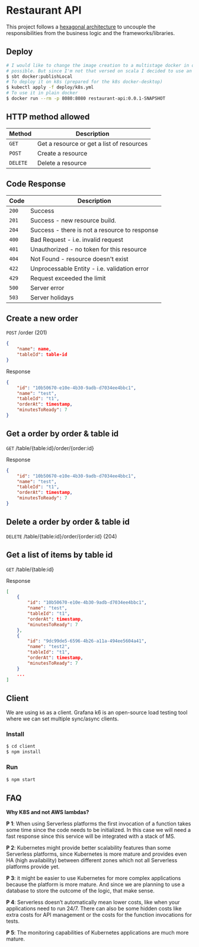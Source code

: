 # Restaurant API

This project follows a [hexagonal architecture](https://netflixtechblog.com/ready-for-changes-with-hexagonal-architecture-b315ec967749) to uncouple the responsibilities from the business logic and the frameworks/libraries.

## Deploy

```bash
# I would like to change the image creation to a multistage docker in order to reduce the image size as much as
# possible. But since I'm not that versed on scala I decided to use an automatic packager.
$ sbt docker:publishLocal
# To deploy it on k8s (prepared for the k8s docker-desktop)
$ kubectl apply -f deploy/k8s.yml
# To use it in plain docker
$ docker run --rm -p 8080:8080 restaurant-api:0.0.1-SNAPSHOT
```

## HTTP method allowed

|  Method  | Description                               |
| -------- |-------------------------------------------|
| `GET`    | Get a resource or get a list of resources |
| `POST`   | Create a resource                         |
| `DELETE` | Delete a resource                         |

## Code Response

|  Code  |                         Description                          |
| ------ | ------------------------------------------------------------ |
| `200`  | Success                                                      |
| `201`  | Success - new resource build.                                |
| `204`  | Success - there is not a resource to response                |
| `400`  | Bad Request - i.e. invalid request                           |
| `401`  | Unauthorized - no token for this resource                    |
| `404`  | Not Found - resource doesn't exist                           |
| `422`  | Unprocessable Entity - i.e. validation error                 |
| `429`  | Request exceeded the limit                                   |
| `500`  | Server error                                                 |
| `503`  | Server holidays                                              |

## Create a new order

`POST` /order (201)

```json
{
    "name": name,
    "tableId": table-id
}
```

Response

```json
{
    "id": "10b50670-e10e-4b30-9adb-d7034ee4bbc1",
    "name": "test",
    "tableId": "t1",
    "orderAt": timestamp,
    "minutesToReady": 7
}
```

## Get a order by order & table id

`GET` /table/{table:id}/order/{order:id}

Response

```json
{
    "id": "10b50670-e10e-4b30-9adb-d7034ee4bbc1",
    "name": "test",
    "tableId": "t1",
    "orderAt": timestamp,
    "minutesToReady": 7
}
```

## Delete a order by order & table id

`DELETE` /table/{table:id}/order/{order:id} (204)

## Get a list of items by table id

`GET` /table/{table:id}

Response

```json
[
    {
        "id": "10b50670-e10e-4b30-9adb-d7034ee4bbc1",
        "name": "test",
        "tableId": "t1",
        "orderAt": timestamp,
        "minutesToReady": 7
    },
    {
        "id": "9dc99de5-6596-4b26-a11a-494ee5604a41",
        "name": "test2",
        "tableId": "t1",
        "orderAt": timestamp,
        "minutesToReady": 7
    }
    ...
]
```

## Client

We are using `k6` as a client. Grafana k6 is an open-source load testing tool where we can set multiple sync/async clients.

### Install

```bash
$ cd client
$ npm install
```

### Run

```bash
$ npm start
```

## FAQ

**Why K8S and not AWS lambdas?**

**P 1**: When using Serverless platforms the first invocation of a function takes
some time since the code needs to be initialized. In this case we will need a fast
response since this service will be integrated with a stack of MS.

**P 2**: Kubernetes might provide better scalability features than some Serverless
platforms, since Kubernetes is more mature and provides even HA (high availability)
between different zones which not all Serverless platforms provide yet.

**P 3**: it might be easier to use Kubernetes for more complex applications because
the platform is more mature. And since we are planning to use a database to
store the outcome of the logic, that make sense.

**P 4**: Serverless doesn’t automatically mean lower costs, like when your
applications need to run 24/7. There can also be some hidden costs like extra
costs for API management or the costs for the function invocations for tests.

**P 5**: The monitoring capabilities of Kubernetes applications are much more
mature.
